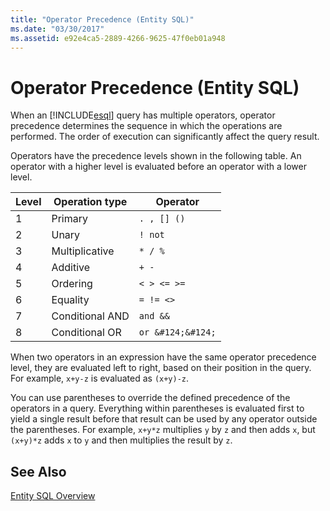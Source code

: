 ```yaml
---
title: "Operator Precedence (Entity SQL)"
ms.date: "03/30/2017"
ms.assetid: e92e4ca5-2889-4266-9625-47f0eb01a948
---
```

# Operator Precedence (Entity SQL)
When an [!INCLUDE[esql](../../../../../../includes/esql-md.md)] query has multiple operators, operator precedence determines the sequence in which the operations are performed. The order of execution can significantly affect the query result.  
  
 Operators have the precedence levels shown in the following table. An operator with a higher level is evaluated before an operator with a lower level.  
  
|Level|Operation type|Operator|  
|-----------|--------------------|--------------|  
|1|Primary|`. , [] ()`|  
|2|Unary|`! not`|  
|3|Multiplicative|`* / %`|  
|4|Additive|`+ -`|  
|5|Ordering|`< > <= >=`|  
|6|Equality|`= != <>`|  
|7|Conditional AND|`and &&`|  
|8|Conditional OR|`or &#124;&#124;`|  
  
 When two operators in an expression have the same operator precedence level, they are evaluated left to right, based on their position in the query. For example, `x+y-z` is evaluated as `(x+y)-z`.  
  
 You can use parentheses to override the defined precedence of the operators in a query. Everything within parentheses is evaluated first to yield a single result before that result can be used by any operator outside the parentheses. For example, `x+y*z` multiplies `y` by `z` and then adds `x`, but `(x+y)*z` adds `x` to `y` and then multiplies the result by `z`.  
  
## See Also  
 [Entity SQL Overview](../../../../../../docs/framework/data/adonet/ef/language-reference/entity-sql-overview.md)
